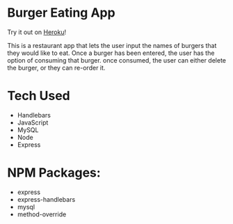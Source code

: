 # Burger Eating App

Try it out on [Heroku](https://protected-oasis-87359.herokuapp.com/)!

This is a restaurant app that lets the user input the names of burgers that they would like to eat.
Once a burger has been entered, the user has the option of consuming that burger.
once consumed, the user can either delete the burger, or they can re-order it.


# Tech Used

* Handlebars
* JavaScript
* MySQL
* Node
* Express

# NPM Packages:

* express
* express-handlebars
* mysql
* method-override
